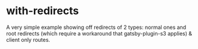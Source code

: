 # with-redirects

A very simple example showing off redirects of 2 types: normal ones and root redirects (which require a workaround that gatsby-plugin-s3 applies) & client only routes.